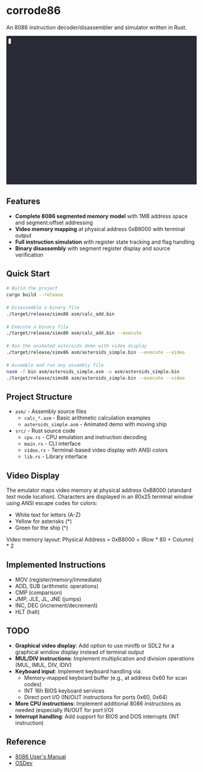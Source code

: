 # corrode86

An 8086 instruction decoder/disassembler and simulator written in Rust.

![Asteroids Demo](docs/images/asteroids_demo.gif)

## Features

- **Complete 8086 segmented memory model** with 1MB address space and segment:offset addressing
- **Video memory mapping** at physical address 0xB8000 with terminal output
- **Full instruction simulation** with register state tracking and flag handling
- **Binary disassembly** with segment register display and source verification

## Quick Start

```bash
# Build the project
cargo build --release

# Disassemble a binary file
./target/release/simx86 asm/calc_add.bin

# Execute a binary file
./target/release/simx86 asm/calc_add.bin --execute

# Run the animated asteroids demo with video display
./target/release/simx86 asm/asteroids_simple.bin --execute --video

# Assemble and run any assembly file
nasm -f bin asm/asteroids_simple.asm -o asm/asteroids_simple.bin
./target/release/simx86 asm/asteroids_simple.bin --execute --video
```

## Project Structure

- `asm/` - Assembly source files
  - `calc_*.asm` - Basic arithmetic calculation examples
  - `asteroids_simple.asm` - Animated demo with moving ship
- `src/` - Rust source code
  - `cpu.rs` - CPU emulation and instruction decoding
  - `main.rs` - CLI interface
  - `video.rs` - Terminal-based video display with ANSI colors
  - `lib.rs` - Library interface

## Video Display

The emulator maps video memory at physical address 0xB8000 (standard text mode location). Characters are displayed in an 80x25 terminal window using ANSI escape codes for colors:

- White text for letters (A-Z)
- Yellow for asterisks (*)
- Green for the ship (^)

Video memory layout: Physical Address = 0xB8000 + (Row * 80 + Column) * 2

## Implemented Instructions

- MOV (register/memory/immediate)
- ADD, SUB (arithmetic operations)
- CMP (comparison)
- JMP, JLE, JL, JNE (jumps)
- INC, DEC (increment/decrement)
- HLT (halt)

## TODO
- **Graphical video display**: Add option to use minifb or SDL2 for a graphical window display instead of terminal output
- **MUL/DIV instructions**: Implement multiplication and division operations (MUL, IMUL, DIV, IDIV)
- **Keyboard input**: Implement keyboard handling via:
  - Memory-mapped keyboard buffer (e.g., at address 0x60 for scan codes)
  - INT 16h BIOS keyboard services
  - Direct port I/O (IN/OUT instructions for ports 0x60, 0x64)
- **More CPU instructions**: Implement additional 8086 instructions as needed (especially IN/OUT for port I/O)
- **Interrupt handling**: Add support for BIOS and DOS interrupts (INT instruction)

## Reference

- [8086 User's Manual](https://codeberg.org/bolt/8086-Users-Manual.git)
- [OSDev](https://wiki.osdev.org/)
